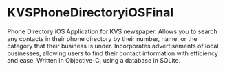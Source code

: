 # KVSPhoneDirectoryiOSFinal
Phone Directory iOS Application for KVS newspaper. Allows you to search any contacts in their phone directory by their number, name, or the category that their business is under. Incorporates advertisements of local businesses, allowing users to find their contact information with efficiency and ease. Written in Objective-C, using a database in SQLite. 
